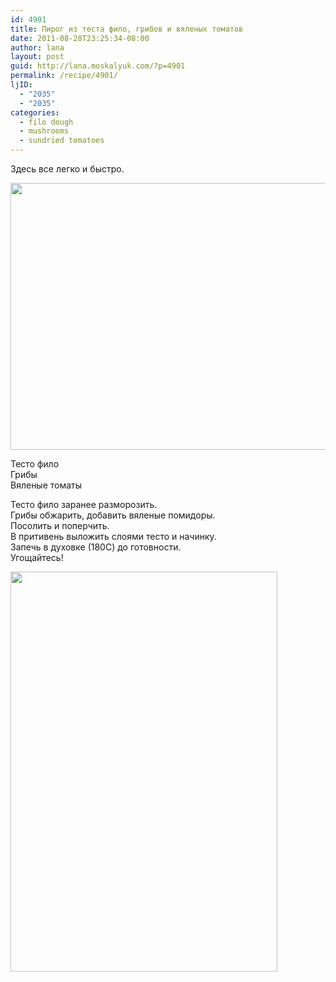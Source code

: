 ```yaml
---
id: 4901
title: Пирог из теста фило, грибов и вяленых томатов
date: 2011-08-28T23:25:34-08:00
author: lana
layout: post
guid: http://lana.moskalyuk.com/?p=4901
permalink: /recipe/4901/
ljID:
  - "2035"
  - "2035"
categories:
  - filo dough
  - mushrooms
  - sundried tomatoes
---
```

Здесь все легко и быстро.

<img loading="lazy" class="alignnone" title="filo dough with mushrooms and sundried tomatoes" src="http://farm7.static.flickr.com/6203/6078265115_f9a857f64f_z.jpg" alt="" width="640" height="427" /> 

Тесто фило  
Грибы  
Вяленые томаты

Тесто фило заранее разморозить.  
Грибы обжарить, добавить вяленые помидоры.  
Посолить и поперчить.  
В притивень выложить слоями тесто и начинку.  
Запечь в духовке (180С) до готовности.  
Угощайтесь!

<img loading="lazy" class="alignnone" title="filo dough with mushrooms and sundried tomatoes" src="http://farm7.static.flickr.com/6082/6078264385_6aeeeac4b9_z.jpg" alt="" width="427" height="640" />